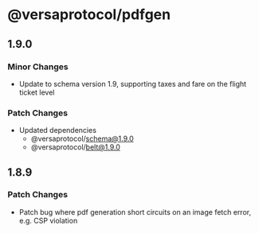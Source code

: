 # @versaprotocol/pdfgen

## 1.9.0

### Minor Changes

- Update to schema version 1.9, supporting taxes and fare on the flight ticket level

### Patch Changes

- Updated dependencies
  - @versaprotocol/schema@1.9.0
  - @versaprotocol/belt@1.9.0

## 1.8.9

### Patch Changes

- Patch bug where pdf generation short circuits on an image fetch error, e.g. CSP violation
